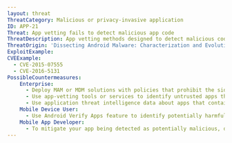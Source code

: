 ```yaml
---
layout: threat
ThreatCategory: Malicious or privacy-invasive application
ID: APP-21
Threat: App vetting fails to detect malicious app code
ThreatDescription: App vetting methods designed to detect malicious code are complicated by various code obfuscation techniques such as sandbox detection, encryption, and dead code (malicious functions unreachable by normal program execution). As a result, a malicious app subjected to app vetting may appear free of harmful code and safe to publish or distribute.
ThreatOrigin: 'Dissecting Android Malware: Characterization and Evolution [^85]'
ExploitExample:
CVEExample:
  - CVE-2015-07555
  - CVE-2016-5131
PossibleCountermeasures:
    Enterprise:
      - Deploy MAM or MDM solutions with policies that prohibit the side-loading of apps, which may bypass security checks on the app.
      - Use app-vetting tools or services to identify untrusted apps that contain encrypted or obfuscated code.
      - Use application threat intelligence data about apps that contain encrypted or obfuscated code
    Mobile Device User:
      - Use Android Verify Apps feature to identify potentially harmful apps.
    Mobile App Developer:
      - To mitigate your app being detected as potentially malicious, do not arbitrarily encrypt or obfuscate code.
---
```

